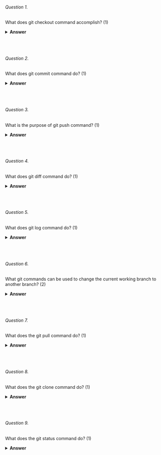 
###### Question 1.

What does git checkout command accomplish? (1)

<details><summary><b>Answer</b></summary>
<p>

Git checkout allows a user to navigate to a specific branch. All commits now are made to the checked out branch. Files in the working directory are updated to match the version stored in the checked out branch.

</p>
</details>

<br><br>

###### Question 2.

What does git commit command do? (1)

<details><summary><b>Answer</b></summary>
<p>

Git commit  creates a snapshot of the staged changes to a repository at a given point in time. You may add a commit message using the '-m' flag.

</p>
</details>

<br><br>

###### Question 3.

What is the purpose of git push command? (1)

<details><summary><b>Answer</b></summary>
<p>

Git push is used to push the changes committed in local repository to the mapped remote repository.

</p>
</details>

<br><br>

###### Question 4.

What does git diff command do? (1)

<details><summary><b>Answer</b></summary>
<p>

Git diff is used to show changes between 2 commits, a commit to the current working tree, etc

</p>
</details>

<br><br>

###### Question 5.

What does git log command do? (1)

<details><summary><b>Answer</b></summary>
<p>

Git log is used to show the commit logs

</p>
</details>

<br><br>

###### Question 6.

What git commands can be used to change the current working branch to another branch? (2)

<details><summary><b>Answer</b></summary>
<p>

1) git switch
2) git checkout

</p>
</details>

<br><br>

###### Question 7.

What does the git pull command do? (1)
<details><summary><b>Answer</b></summary>
<p>

Git pull is used to Fetch and Merge changes on the remote server to your local working directory.

</p>
</details>

<br><br>

###### Question 8.

What does the git clone command do? (1)
<details><summary><b>Answer</b></summary>
<p>

The git clone command creates a local copy of a remote Git repository by downloading its files and history. It establishes a local Git repository and sets up a connection to the remote one, allowing you to work with the code and collaborate.

</p>
</details>

<br><br>

###### Question 9.

What does the git status command do? (1)
<details><summary><b>Answer</b></summary>
<p>

The git status command provides information about the current state of your local Git repository. It shows which files are modified, untracked, or staged for the next commit, helping you track the status of your project and manage changes.

</p>
</details>

<br><br>

